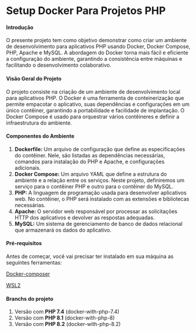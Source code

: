 # Setup Docker Para Projetos PHP

#### Introdução

O presente projeto tem como objetivo demonstrar como criar um ambiente de desenvolvimento para aplicativos PHP usando Docker, Docker Compose, PHP, Apache e MySQL. A abordagem do Docker torna mais fácil e eficiente a configuração do ambiente, garantindo a consistência entre máquinas e facilitando o desenvolvimento colaborativo. 

#### Visão Geral do Projeto

O projeto consiste na criação de um ambiente de desenvolvimento local para aplicativos PHP. O Docker é uma ferramenta de conteinerização que permite empacotar o aplicativo, suas dependências e configurações em um único contêiner, garantindo a portabilidade e facilidade de implantação. O Docker Compose é usado para orquestrar vários contêineres e definir a infraestrutura do ambiente.

#### Componentes do Ambiente

1. **Dockerfile:** Um arquivo de configuração que define as especificações do contêiner. Nele, são listadas as dependências necessárias, comandos para instalação do PHP e Apache, e configurações adicionais.
2. **Docker Compose:** Um arquivo YAML que define a estrutura do ambiente e a relação entre os serviços. Neste projeto, definiremos um serviço para o contêiner PHP e outro para o contêiner do MySQL.
3. **PHP:** A linguagem de programação usada para desenvolver aplicativos web. No contêiner, o PHP será instalado com as extensões e bibliotecas necessárias.
4. **Apache:** O servidor web responsável por processar as solicitações HTTP dos aplicativos e devolver as respostas adequadas.
5. **MySQL:** Um sistema de gerenciamento de banco de dados relacional que armazenará os dados do aplicativo.

#### Pré-requisitos

Antes de começar, você vai precisar ter instalado em sua máquina as seguintes ferramentas:

[Docker-composer](https://docs.docker.com/compose/)

[WSL2](https://learn.microsoft.com/pt-br/windows/wsl/install)

#### Branchs do projeto

1. Versão com **PHP 7.4** (docker-with-php-7.4)
2. Versão com **PHP 8.1** (docker-with-php-8)
3. Versão com **PHP 8.2** (docker-with-php-8.2)